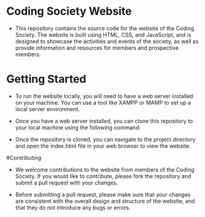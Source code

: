 # Coding Society Website
- This repository contains the source code for the website of the Coding Society. The website is built using HTML, CSS, and JavaScript, and is designed to showcase the activities and events of the society, as well as provide information and resources for members and prospective members.

# Getting Started
- To run the website locally, you will need to have a web server installed on your machine. You can use a tool like XAMPP or MAMP to set up a local server environment.

- Once you have a web server installed, you can clone this repository to your local machine using the following command:

- Once the repository is cloned, you can navigate to the project directory and open the index.html file in your web browser to view the website.

#Contributing
- We welcome contributions to the website from members of the Coding Society. If you would like to contribute, please fork the repository and submit a pull request with your changes.

- Before submitting a pull request, please make sure that your changes are consistent with the overall design and structure of the website, and that they do not introduce any bugs or errors.
